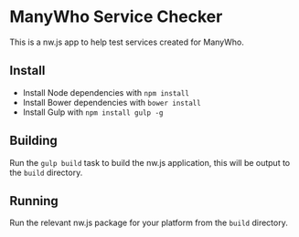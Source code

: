 ManyWho Service Checker
=======================

This is a nw.js app to help test services created for ManyWho.

## Install

* Install Node dependencies with `npm install`
* Install Bower dependencies with `bower install`
* Install Gulp with `npm install gulp -g`

## Building

Run the `gulp build` task to build the nw.js application, this will be output to the `build` directory.

## Running

Run the relevant nw.js package for your platform from the `build` directory.
